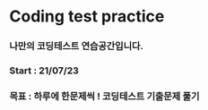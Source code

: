 # Coding test practice

### 나만의 코딩테스트 연습공간입니다.
### Start : 21/07/23
### 목표 : 하루에 한문제씩 ! 코딩테스트 기출문제 풀기
